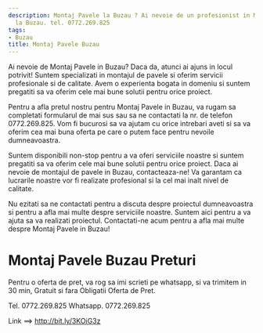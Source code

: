```yaml
---
description: Montaj Pavele la Buzau ? Ai nevoie de un profesionist in Montaj Pavele
  la Buzau. tel. 0772.269.825
tags:
- Buzau
title: Montaj Pavele Buzau
---
```



Ai nevoie de Montaj Pavele in Buzau? Daca da, atunci ai ajuns in locul potrivit! Suntem specializati in montajul de pavele si oferim servicii profesionale si de calitate. Avem o experienta bogata in domeniu si suntem pregatiti sa va oferim cele mai bune solutii pentru orice proiect. 

Pentru a afla pretul nostru pentru Montaj Pavele in Buzau, va rugam sa completati formularul de mai sus sau sa ne contactati la nr. de telefon 0772.269.825. Vom fi bucurosi sa va ajutam cu orice intrebari aveti si sa va oferim cea mai buna oferta pe care o putem face pentru nevoile dumneavoastra. 

Suntem disponibili non-stop pentru a va oferi serviciile noastre si suntem pregatiti sa va oferim cele mai bune solutii pentru orice proiect. Daca ai nevoie de montajul de pavele in Buzau, contacteaza-ne! Va garantam ca lucrarile noastre vor fi realizate profesional si la cel mai inalt nivel de calitate. 

Nu ezitati sa ne contactati pentru a discuta despre proiectul dumneavoastra si pentru a afla mai multe despre serviciile noastre. Suntem aici pentru a va ajuta sa va realizati proiectul. Contactati-ne acum pentru a afla mai multe despre Montaj Pavele in Buzau!

# Montaj Pavele Buzau Preturi
Pentru o oferta de pret, va rog sa imi scrieti pe whatsapp, si va trimitem in 30 min, Gratuit si fara Obligatii Oferta de Pret.

Tel. 0772.269.825
Whatsapp. 0772.269.825

Link ==> http://bit.ly/3KOiG3z